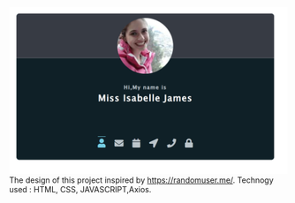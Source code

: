 ![alt text](https://github.com/Freeman1997/RandomUser/blob/master/Capture.PNG?raw=true)
The design of this project inspired by https://randomuser.me/.
Technogy used : HTML, CSS, JAVASCRIPT,Axios.

